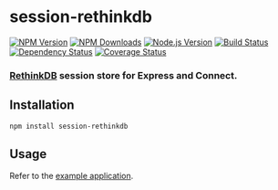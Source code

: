 # session-rethinkdb

[![NPM Version][npm-version-image]][npm-url]
[![NPM Downloads][npm-downloads-image]][npm-url]
[![Node.js Version][node-image]][node-url]
[![Build Status][travis-image]][travis-url]
[![Dependency Status][dependencies-image]][dependencies-url]
[![Coverage Status][coveralls-image]][coveralls-url]

### [RethinkDB](http://rethinkdb.com/) session store for Express and Connect.

## Installation

```npm install session-rethinkdb```

## Usage

Refer to the [example application](https://github.com/llambda/session-rethinkdb/blob/master/example.js).

[npm-version-image]: https://img.shields.io/npm/v/session-rethinkdb.svg
[npm-downloads-image]: https://img.shields.io/npm/dm/session-rethinkdb.svg
[npm-image]: https://nodei.co/npm/session-rethinkdb.png?downloads=true&downloadRank=true&stars=true
[npm-url]: https://npmjs.org/package/session-rethinkdb
[travis-image]: https://img.shields.io/travis/llambda/session-rethinkdb/master.svg
[travis-url]: https://travis-ci.org/llambda/session-rethinkdb
[dependencies-image]: https://david-dm.org/llambda/session-rethinkdb.svg?style=flat
[dependencies-url]: https://david-dm.org/llambda/session-rethinkdb
[coveralls-image]: https://img.shields.io/coveralls/llambda/session-rethinkdb/master.svg
[coveralls-url]: https://coveralls.io/r/llambda/session-rethinkdb?branch=master
[node-image]: https://img.shields.io/node/v/session-rethinkdb.svg
[node-url]: http://nodejs.org/download/
[gitter-join-chat-image]: https://badges.gitter.im/Join%20Chat.svg
[gitter-channel-url]: https://gitter.im/llambda/session-rethinkdb
[express-session-url]: https://github.com/expressjs/session
[io-url]: https://iojs.org
